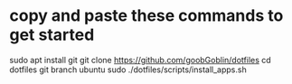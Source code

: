 # copy and paste these commands to get started
sudo apt install git
git clone https://github.com/goobGoblin/dotfiles
cd dotfiles
git branch ubuntu
sudo ./dotfiles/scripts/install_apps.sh
